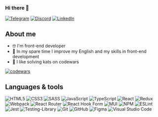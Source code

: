 ### Hi there 👋

[![Telegram](https://img.shields.io/badge/Telegram-%23f2f2f2.svg?style=for-the-badge&logo=telegram&logoColor=black)](https://t.me/nozei1)
[![Discord](https://img.shields.io/badge/Discord-%23f2f2f2.svg?style=for-the-badge&logo=discord&logoColor=black)](https://discord.com/users/382646209967423491)
[![LinkedIn](https://img.shields.io/badge/linkedin-%23f2f2f2.svg?style=for-the-badge&logo=linkedin&logoColor=black)](https://www.linkedin.com/in/nozeil/)

## About me
- 🤓 I'm front-end developer
- 🌱 In my spare time I improve my English and my skills in front-end development
- 🥷 I like solving kats on codewars

[![codewars](https://www.codewars.com/users/Nozeil/badges/large)](https://www.codewars.com/users/Nozeil)

## Languages & tools
![HTML5](https://img.shields.io/badge/html5-%23f2f2f2.svg?style=for-the-badge&logo=html5&logoColor=black)
![CSS3](https://img.shields.io/badge/css3-%23f2f2f2.svg?style=for-the-badge&logo=css3&logoColor=black)
![SASS](https://img.shields.io/badge/SASS-%23f2f2f2.svg?style=for-the-badge&logo=SASS&logoColor=black)
![JavaScript](https://img.shields.io/badge/javascript-%23f2f2f2.svg?style=for-the-badge&logo=javascript&logoColor=black)
![TypeScript](https://img.shields.io/badge/typescript-%23f2f2f2.svg?style=for-the-badge&logo=typescript&logoColor=black)
![React](https://img.shields.io/badge/react-%23f2f2f2.svg?style=for-the-badge&logo=react&logoColor=black)
![Redux](https://img.shields.io/badge/redux-%23f2f2f2.svg?style=for-the-badge&logo=redux&logoColor=black)
![Webpack](https://img.shields.io/badge/webpack-%23f2f2f2.svg?style=for-the-badge&logo=webpack&logoColor=black)
![React Router](https://img.shields.io/badge/React_Router-%23f2f2f2.svg?style=for-the-badge&logo=react-router&logoColor=black)
![React Hook Form](https://img.shields.io/badge/React%20Hook%20Form-%23f2f2f2.svg?style=for-the-badge&logo=reacthookform&logoColor=black)
![MUI](https://img.shields.io/badge/MUI-%23f2f2f2.svg?style=for-the-badge&logo=mui&logoColor=black)
![NPM](https://img.shields.io/badge/NPM-%23f2f2f2.svg?style=for-the-badge&logo=npm&logoColor=black)
![ESLint](https://img.shields.io/badge/ESLint-%23f2f2f2.svg?style=for-the-badge&logo=eslint&logoColor=black)
![Jest](https://img.shields.io/badge/-jest-%23f2f2f2.svg?style=for-the-badge&logo=jest&logoColor=black)
![Testing-Library](https://img.shields.io/badge/-TestingLibrary-%23f2f2f2.svg?style=for-the-badge&logo=testing-library&logoColor=black)
![Git](https://img.shields.io/badge/git-%23f2f2f2.svg?style=for-the-badge&logo=git&logoColor=black)
![GitHub](https://img.shields.io/badge/github-%23f2f2f2.svg?style=for-the-badge&logo=github&logoColor=black)
![Figma](https://img.shields.io/badge/figma-%23f2f2f2.svg?style=for-the-badge&logo=figma&logoColor=black)
![Visual Studio Code](https://img.shields.io/badge/Visual%20Studio%20Code-%23f2f2f2.svg?style=for-the-badge&logo=visual-studio-code&logoColor=black)



<!--
## Pet projects 
| Deploy | Repository |
| :---: | :---: |
| [Project Management App](https://nozeil.github.io/project-management-app/) | [project-management-app](https://github.com/Nozeil/project-management-app) |
| [Photos App](https://nozeil.github.io/RSSchool-REACT2022Q3/) | [RSSchool-REACT2022Q3](https://github.com/Nozeil/RSSchool-REACT2022Q3/tree/react-redux) |
| [App For Learning English Words](https://nozeil.github.io/RSLang/RSLang/) | [RSLang](https://github.com/Nozeil/RSLang) |
| [Async Race](https://nozeil.github.io/RSSchool-JSFE2022Q1/async-race/) | [RSSchool-JSFE2022Q1](https://github.com/Nozeil/RSSchool-JSFE2022Q1/tree/async-race) |
| [Online Store](https://nozeil.github.io/RSSchool-JSFE2022Q1/online-store/) | [RSSchool-JSFE2022Q1](https://github.com/Nozeil/RSSchool-JSFE2022Q1/tree/online-store) |
| [Migration To Typescript](https://nozeil.github.io/RSSchool-JSFE2022Q1/migration-to-ts/) | [RSSchool-JSFE2022Q1](https://github.com/Nozeil/RSSchool-JSFE2022Q1/tree/migration-to-ts) |
| [Clean Code](https://nozeil.github.io/clean-code-s1e1/) | [clean-code-s1e1](https://github.com/Nozeil/clean-code-s1e1) |
| [Solar System](https://nozeil.github.io/HTML-builder/solar-system/), [Wildlife](https://nozeil.github.io/HTML-builder/wildlife/) | [HTML-builder](https://github.com/Nozeil/HTML-builder) |
| [Mem Slider](https://nozeil.github.io/css-mem-slider/cssMemSlider/index.html) | [css-mem-slider](https://github.com/Nozeil/css-mem-slider) |
| [Virtual Keyboard](https://nozeil.github.io/virtual-keyboard/) | [virtual-keyboard](https://github.com/Nozeil/virtual-keyboard) |
| [Shelter](https://nozeil.github.io/RSSchool-JSFE2022Q1/shelter/pages/main/) | [RSSchool-JSFE2022Q1](https://github.com/Nozeil/RSSchool-JSFE2022Q1/tree/gh-pages/shelter) |
| [Memory Game](https://nozeil.github.io/RSSchool-JSFEPRESCHOOL2022/memory-game/) | [RSSchool-JSFEPRESCHOOL2022](https://github.com/Nozeil/RSSchool-JSFEPRESCHOOL2022/tree/memory-game) |
| [Movie App](https://nozeil.github.io/RSSchool-JSFEPRESCHOOL2022/movie-app/) | [RSSchool-JSFEPRESCHOOL2022](https://github.com/Nozeil/RSSchool-JSFEPRESCHOOL2022/tree/movie-app) |
| [Custom Video Player](https://nozeil.github.io/RSSchool-JSFEPRESCHOOL2022/portfolio/#video) | [RSSchool-JSFEPRESCHOOL2022](https://github.com/Nozeil/RSSchool-JSFEPRESCHOOL2022/tree/portfolio-video) |
| [Photographer's Portfolio](https://nozeil.github.io/RSSchool-JSFEPRESCHOOL2022/portfolio/) | [RSSchool-JSFEPRESCHOOL2022](https://github.com/Nozeil/RSSchool-JSFEPRESCHOOL2022/tree/gh-pages/portfolio) |
| [RSSchool CV](https://nozeil.github.io/rsschool-cv/) | [rsschool-cv](https://github.com/Nozeil/rsschool-cv) |
**Nozeil/Nozeil** is a ✨ _special_ ✨ repository because its `README.md` (this file) appears on your GitHub profile.

Here are some ideas to get you started:

- 🔭 I’m currently working on ...
- 🌱 I’m currently learning ...
- 👯 I’m looking to collaborate on ...
- 🤔 I’m looking for help with ...
- 💬 Ask me about ...
- 📫 How to reach me: ...
- 😄 Pronouns: ...
- ⚡ Fun fact: ...
-->
